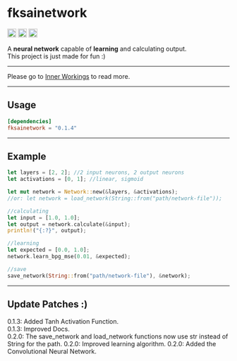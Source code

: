**<h1>fksainetwork</h1>**

[<img alt="github" src="https://img.shields.io/badge/github-Felix1G/fksainetwork-8da0cb?style=for-the-badge&labelColor=555555&logo=github" height="20">](https://github.com/Felix1G/fksainetwork)
[<img alt="crates.io" src="https://img.shields.io/crates/v/fksainetwork.svg?style=for-the-badge&color=fc8d62&logo=rust" height="20">](https://crates.io/crates/fksainetwork)
[<img alt="docs.rs" src="https://img.shields.io/badge/docs.rs-fksainetwork-66c2a5?style=for-the-badge&labelColor=555555&logo=docs.rs" height="20">](https://docs.rs/fksainetwork)


A **neural network** capable of **learning** and calculating output.<br/>
This project is just made for fun :)<br/>

---
Please go to [Inner Workings](https://github.com/Felix1G/fksainetwork/blob/main/INNERWORKINGS.md) to read more.

---
Usage
---
``````toml
[dependencies]
fksainetwork = "0.1.4"
``````

---
Example
---
``````rust
let layers = [2, 2]; //2 input neurons, 2 output neurons
let activations = [0, 1]; //linear, sigmoid

let mut network = Network::new(&layers, &activations);
//or: let network = load_network(String::from("path/network-file"));

//calculating
let input = [1.0, 1.0];
let output = network.calculate(&input);
println!("{:?}", output);

//learning
let expected = [0.0, 1.0];
network.learn_bpg_mse(0.01, &expected);

//save
save_network(String::from("path/network-file"), &network);
``````
---
Update Patches :)
---
0.1.3: Added Tanh Activation Function.<br/>
0.1.3: Improved Docs.<br/>
0.2.0: The save_network and load_network functions now use str instead of String for the path.
0.2.0: Improved learning algorithm.
0.2.0: Added the Convolutional Neural Network.
